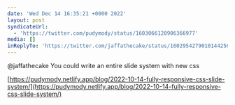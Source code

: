 ```yaml
---
date: 'Wed Dec 14 16:35:21 +0000 2022'
layout: post
syndicateUrl:
  - 'https://twitter.com/pudymody/status/1603066120906366977'
media: []
inReplyTo: 'https://twitter.com/jaffathecake/status/1602954279010144256'
---
```

@jaffathecake You could write an entire slide system with new css

[https://pudymody.netlify.app/blog/2022-10-14-fully-responsive-css-slide-system/](https://pudymody.netlify.app/blog/2022-10-14-fully-responsive-css-slide-system/)